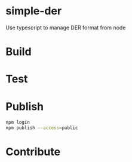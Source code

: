 # simple-der

Use typescript to manage DER format from node

# Build

# Test

# Publish

```sh
npm login
npm publish --access=public
```

# Contribute
